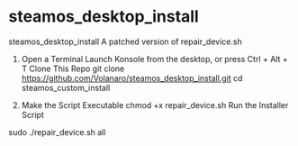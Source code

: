 # steamos_desktop_install
steamos_desktop_install
A patched version of repair_device.sh


1. Open a Terminal
Launch Konsole from the desktop, or press Ctrl + Alt + T
Clone This Repo
git clone https://github.com/Volanaro/steamos_desktop_install.git
cd steamos_custom_install 



2. Make the Script Executable
chmod +x repair_device.sh
 Run the Installer Script

sudo ./repair_device.sh all
